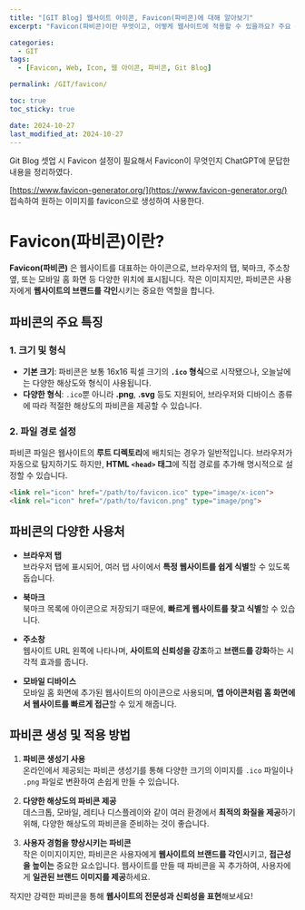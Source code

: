 ```yaml
---
title: "[GIT Blog] 웹사이트 아이콘, Favicon(파비콘)에 대해 알아보기"
excerpt: "Favicon(파비콘)이란 무엇이고, 어떻게 웹사이트에 적용할 수 있을까요? 주요 특징과 사용 방법을 알아보세요."

categories:
  - GIT
tags:
  - [Favicon, Web, Icon, 웹 아이콘, 파비콘, Git Blog]

permalink: /GIT/favicon/

toc: true
toc_sticky: true

date: 2024-10-27
last_modified_at: 2024-10-27
---
```

Git Blog 셋업 시 Favicon 설정이 필요해서 Favicon이 무엇인지 ChatGPT에 문답한 내용을 정리하였다.

[https://www.favicon-generator.org/](https://www.favicon-generator.org/) 접속하여 원하는 이미지를 favicon으로 생성하여 사용한다.

# Favicon(파비콘)이란?

**Favicon(파비콘)** 은 웹사이트를 대표하는 아이콘으로, 브라우저의 탭, 북마크, 주소창 옆, 또는 모바일 홈 화면 등 다양한 위치에 표시됩니다. 작은 이미지지만, 파비콘은 사용자에게 **웹사이트의 브랜드를 각인**시키는 중요한 역할을 합니다.

## 파비콘의 주요 특징

### 1. 크기 및 형식
- **기본 크기**: 파비콘은 보통 16x16 픽셀 크기의 **`.ico` 형식**으로 시작됐으나, 오늘날에는 다양한 해상도와 형식이 사용됩니다.
- **다양한 형식**: `.ico`뿐 아니라 **.png**, **.svg** 등도 지원되어, 브라우저와 디바이스 종류에 따라 적절한 해상도의 파비콘을 제공할 수 있습니다.

### 2. 파일 경로 설정
파비콘 파일은 웹사이트의 **루트 디렉토리**에 배치되는 경우가 일반적입니다. 브라우저가 자동으로 탐지하기도 하지만, **HTML `<head>` 태그**에 직접 경로를 추가해 명시적으로 설정할 수 있습니다.

```html
<link rel="icon" href="/path/to/favicon.ico" type="image/x-icon">
<link rel="icon" href="/path/to/favicon.png" type="image/png">
```
## 파비콘의 다양한 사용처

- **브라우저 탭**  
  브라우저 탭에 표시되어, 여러 탭 사이에서 **특정 웹사이트를 쉽게 식별**할 수 있도록 돕습니다.

- **북마크**  
  북마크 목록에 아이콘으로 저장되기 때문에, **빠르게 웹사이트를 찾고 식별**할 수 있습니다.

- **주소창**  
  웹사이트 URL 왼쪽에 나타나며, **사이트의 신뢰성을 강조**하고 **브랜드를 강화**하는 시각적 효과를 줍니다.

- **모바일 디바이스**  
  모바일 홈 화면에 추가된 웹사이트의 아이콘으로 사용되며, **앱 아이콘처럼 홈 화면에서 웹사이트를 빠르게 접근**할 수 있게 해줍니다.

## 파비콘 생성 및 적용 방법

1. **파비콘 생성기 사용**  
   온라인에서 제공되는 파비콘 생성기를 통해 다양한 크기의 이미지를 `.ico` 파일이나 `.png` 파일로 변환하여 손쉽게 만들 수 있습니다.

2. **다양한 해상도의 파비콘 제공**  
   데스크톱, 모바일, 레티나 디스플레이와 같이 여러 환경에서 **최적의 화질을 제공**하기 위해, 다양한 해상도의 파비콘을 준비하는 것이 좋습니다.

3. **사용자 경험을 향상시키는 파비콘**  
   작은 이미지이지만, 파비콘은 사용자에게 **웹사이트의 브랜드를 각인**시키고, **접근성을 높이는** 중요한 요소입니다. 웹사이트를 만들 때 파비콘을 꼭 추가하여, 사용자에게 **일관된 브랜드 이미지를 제공**하세요.

작지만 강력한 파비콘을 통해 **웹사이트의 전문성과 신뢰성을 표현**해보세요!

